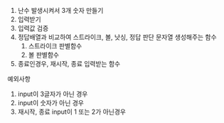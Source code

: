 1. 난수 발생시켜서 3개 숫자 만들기
2. 입력받기
3. 입력값 검증
4. 정답배열과 비교하여 스트라이크, 볼, 낫싱, 정답 판단 문자열 생성해주는 함수
   1. 스트라이크 판별함수
   2. 볼 판별함수
5. 종료인경우, 재시작, 종료 입력받는 함수 

예외사항
1. input이 3글자가 아닌 경우
2. input이 숫자가 아닌 경우
3. 재시작, 종료 input이 1 또는 2가 아닌경우